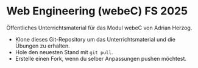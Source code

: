 # Web Engineering (webeC) FS 2025

Öffentliches Unterrichtsmaterial für das Modul webeC von Adrian Herzog.

* Klone dieses Git-Repository um das Unterrichtsmaterial und die Übungen zu erhalten.
* Hole den neuesten Stand mit `git pull`.
* Erstelle einen Fork, wenn du selber Anpassungen pushen möchtest.